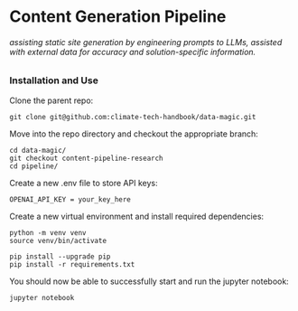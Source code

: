 # Content Generation Pipeline
###### assisting static site generation by engineering prompts to LLMs, assisted with external data for accuracy and solution-specific information.

### Installation and Use

Clone the parent repo:
```
git clone git@github.com:climate-tech-handbook/data-magic.git
```

Move into the repo directory and checkout the appropriate branch:
```
cd data-magic/
git checkout content-pipeline-research
cd pipeline/
```

Create a new .env file to store API keys:
```
OPENAI_API_KEY = your_key_here
```

Create a new virtual environment and install required dependencies:
```
python -m venv venv
source venv/bin/activate

pip install --upgrade pip
pip install -r requirements.txt
```

You should now be able to successfully start and run the jupyter notebook:
```
jupyter notebook
```
